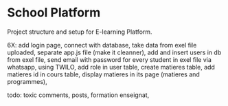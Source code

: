 # School Platform

Project structure and setup for E-learning Platform.

6X: add login page, 
    connect with database, 
    take data from exel file uploaded, 
    separate app.js file (make it cleanner), 
    add and insert users in db from exel file, 
    send email with password for every student in exel file via whatsapp, using TWILO,
    add role in user table,
    create matieres table,
    add matieres id in cours table,
    display matieres in its page (matieres and programmes),


todo: toxic comments, posts, formation enseignat,